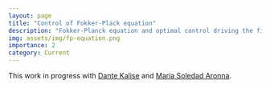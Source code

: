 ```yaml
---
layout: page
title: "Control of Fokker-Plack equation"
description: "Fokker-Planck equation and optimal control driving the final distribution."
img: assets/img/fp-equation.png
importance: 2
category: Current
---
```


This work in progress with [Dante Kalise](https://www.dkalise.net/) and [Maria Soledad Aronna](https://sites.google.com/view/aronna/home). 